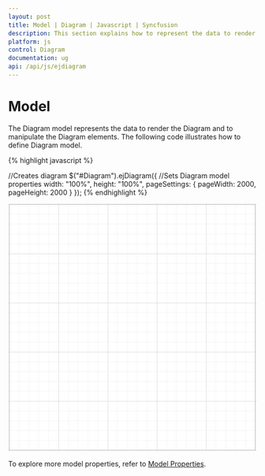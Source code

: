 ```yaml
---
layout: post
title: Model | Diagram | Javascript | Syncfusion
description: This section explains how to represent the data to render the Diagram and manipulate the elements.
platform: js
control: Diagram
documentation: ug
api: /api/js/ejdiagram
---
```


# Model

The Diagram model represents the data to render the Diagram and to manipulate the Diagram elements. The following code illustrates how to define Diagram model.

{% highlight javascript %}

//Creates diagram
$("#Diagram").ejDiagram({
	//Sets Diagram model properties
	width: "100%",
	height: "100%",
	pageSettings: {
		pageWidth: 2000,
		pageHeight: 2000
	}
});
{% endhighlight %}

![](/js/Diagram/Model_images/Model_img1.png)

To explore more model properties, refer to [Model Properties](/api/js/ejdiagram#members "Model Properties").
